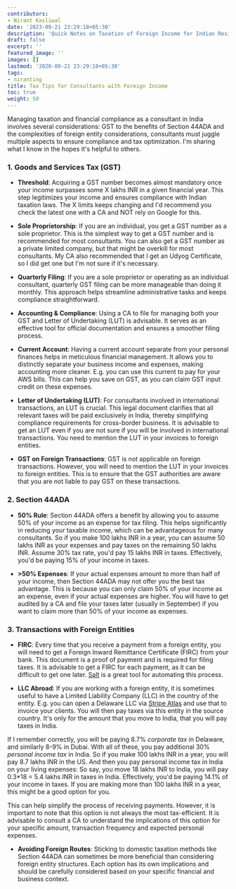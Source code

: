 ```yaml
---
contributors:
- Nirant Kasliwal
date: '2023-09-21 23:29:18+05:30'
description: 'Quick Notes on Taxation of Foreign Income for Indian Residents'
draft: false
excerpt: ''
featured_image: ''
images: []
lastmod: '2020-09-21 23:29:18+05:30'
tags:
- niranting
title: Tax Tips for Consultants with Foreign Income
toc: true
weight: 50
---
```


Managing taxation and financial compliance as a consultant in India involves several considerations: GST to the benefits of Section 44ADA and the complexities of foreign entity considerations, consultants must juggle multiple aspects to ensure compliance and tax optimization. I'm sharing what I know in the hopes it's helpful to others.


### 1. Goods and Services Tax (GST)

- **Threshold**: Acquiring a GST number becomes almost mandatory once your income surpasses some X lakhs INR in a given financial year. This step legitimizes your income and ensures compliance with Indian taxation laws. The X limits keeps changing and I'd recommend you check the latest one with a CA and NOT rely on Google for this.

- **Sole Proprietorship**: If you are an individual, you get a GST number as a sole proprietor. This is the simplest way to get a GST number and is recommended for most consultants. You can also get a GST number as a private limited company, but that might be overkill for most consultants. My CA also recommended that I get an Udyog Certificate, so I did get one but I'm not sure if it's necessary.
  
- **Quarterly Filing**: If you are a sole proprietor or operating as an individual consultant, quarterly GST filing can be more manageable than doing it monthly. This approach helps streamline administrative tasks and keeps compliance straightforward.

- **Accounting & Compliance**: Using a CA to file for managing both your GST and Letter of Undertaking (LUT) is advisable. It serves as an effective tool for official documentation and ensures a smoother filing process.
  
- **Current Account**: Having a current account separate from your personal finances helps in meticulous financial management. It allows you to distinctly separate your business income and expenses, making accounting more cleaner. E.g. you can use this current to pay for your AWS bills. This can help you save on GST, as you can claim GST input credit on these expenses.

- **Letter of Undertaking (LUT)**: For consultants involved in international transactions, an LUT is crucial. This legal document clarifies that all relevant taxes will be paid exclusively in India, thereby simplifying compliance requirements for cross-border business. It is advisable to get an LUT even if you are not sure if you will be involved in international transactions. You need to mention the LUT in your invoices to foreign entities.

- **GST on Foreign Transactions**: GST is not applicable on foreign transactions. However, you will need to mention the LUT in your invoices to foreign entities. This is to ensure that the GST authorities are aware that you are not liable to pay GST on these transactions.

### 2. Section 44ADA

- **50% Rule**: Section 44ADA offers a benefit by allowing you to assume 50% of your income as an expense for tax filing. This helps significantly in reducing your taxable income, which can be advantageous for many consultants. So if you make 100 lakhs INR in a year, you can assume 50 lakhs INR as your expenses and pay taxes on the remaining 50 lakhs INR. Assume 30% tax rate, you'd pay 15 lakhs INR in taxes. Effectively, you'd be paying 15% of your income in taxes.

- **>50% Expenses**: If your actual expenses amount to more than half of your income, then Section 44ADA may not offer you the best tax advantage. This is because you can only claim 50% of your income as an expense, even if your actual expenses are higher. You will have to get audited by a CA and file your taxes later (usually in September) if you want to claim more than 50% of your income as expenses.

### 3. Transactions with Foreign Entities

- **FIRC**: Every time that you receive a payment from a foreign entity, you will need to get a Foreign Inward Remittance Certificate (FIRC) from your bank. This document is a proof of payment and is required for filing taxes. It is advisable to get a FIRC for each payment, as it can be difficult to get one later. [Salt](https://www.salt.pe/) is a great tool for automating this process.

- **LLC Abroad**: If you are working with a foreign entity, it is sometimes useful to have a Limited Liability Company (LLC) in the country of the entity. E.g. you can open a Delaware LLC via [Stripe Atlas](https://stripe.com/atlas) and use that to invoice your clients. You will then pay taxes via this entity in the source country. It's only for the amount that you move to India, that you will pay taxes in India. 

If I remember correctly, you will be paying 8.7% _corporate tax_ in Delaware, and similarly 8-9% in Dubai. With all of these, you pay additional 30% _personal income tax_ in India. So if you make 100 lakhs INR in a year, you will pay 8.7 lakhs INR in the US. And then you pay personal income tax in India on your living expenses: So say, you move 18 lakhs INR to India, you will pay 0.3*18 = 5.4 lakhs INR in taxes in India. Effectively, you'd be paying 14.1% of your income in taxes. If you are making more than 100 lakhs INR in a year, this might be a good option for you.

This can help simplify the process of receiving payments. However, it is important to note that this option is not always the most tax-efficient. It is advisable to consult a CA to understand the implications of this option for your specific amount, transaction frequency and expected personal expenses.

- **Avoiding Foreign Routes**: Sticking to domestic taxation methods like Section 44ADA can sometimes be more beneficial than considering foreign entity structures. Each option has its own implications and should be carefully considered based on your specific financial and business context.